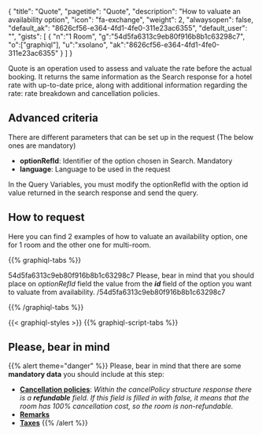 {
"title": "Quote",
"pagetitle": "Quote",
"description": "How to valuate an availability option",
"icon": "fa-exchange",
"weight": 2,
"alwaysopen": false,
"default_ak": "8626cf56-e364-4fd1-4fe0-311e23ac6355",
"default_user": "",
"gists": [
    {
        "n":"1 Room",
        "g":"54d5fa6313c9eb80f916b8b1c63298c7",
        "o":["graphiql"],
        "u":"xsolano",
        "ak":"8626cf56-e364-4fd1-4fe0-311e23ac6355"
    }
        ]
}

Quote is an operation used to assess and valuate the rate before the actual booking. It returns the same information as the Search response for a hotel rate with up-to-date price, along with additional information regarding the rate: rate breakdown and cancellation policies.

## Advanced criteria
There are different parameters that can be set up in the request (The below ones are mandatory)

- **optionRefId**: Identifier of the option chosen in Search. Mandatory
- **language**: Language to be used in the request

In the Query Variables, you must modify the optionRefId with the option id value returned in the search response and send the query.

## How to request 
Here you can find 2 examples of how to valuate an availability option, one for 1 room and the other one for multi-room. </br>

{{% graphiql-tabs %}}

54d5fa6313c9eb80f916b8b1c63298c7
Please, bear in mind that you should place on _optionRefId_ field the value from the **_id_** field of the option you want to valuate from availability.
/54d5fa6313c9eb80f916b8b1c63298c7

{{% /graphiql-tabs %}}

{{< graphiql-styles >}}
{{% graphiql-script-tabs %}}

## Please, bear in mind

{{% alert theme="danger" %}}
Please, bear in mind that there are some **mandatory data** you should include at this step:

-  <u>__Cancellation policies__</u>: _Within the cancelPolicy structure response there is a **refundable** field. If this field is filled in with false, it means that the room has 100% cancellation cost, so the room is non-refundable._
-  <u>__Remarks__</u>
-  <u>__Taxes__</u>
{{% /alert %}}
